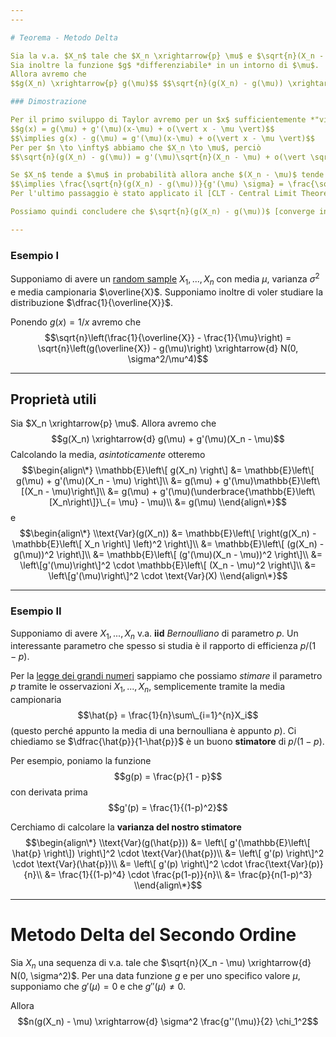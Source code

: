 ```yaml
---
---

# Teorema - Metodo Delta

Sia la v.a. $X_n$ tale che $X_n \xrightarrow{p} \mu$ e $\sqrt{n}(X_n - \mu) \xrightarrow{d} N(0, \sigma^2)$.
Sia inoltre la funzione $g$ *differenziabile* in un intorno di $\mu$.
Allora avremo che
$$g(X_n) \xrightarrow{p} g(\mu)$$ $$\sqrt{n}(g(X_n) - g(\mu)) \xrightarrow{d} N(0, \sigma^2 \left\[ g'(\mu) \right\]^2  )$$

### Dimostrazione

Per il primo sviluppo di Taylor avremo per un $x$ sufficientemente *"vicino"* a $\mu$
$$g(x) = g(\mu) + g'(\mu)(x-\mu) + o(\vert x - \mu \vert)$$
$$\implies g(x) - g(\mu) = g'(\mu)(x-\mu) + o(\vert x - \mu \vert)$$
Per per $n \to \infty$ abbiamo che $X_n \to \mu$, perciò
$$\sqrt{n}(g(X_n) - g(\mu)) = g'(\mu)\sqrt{n}(X_n - \mu) + o(\vert \sqrt{n}(X_n - \mu )\vert)$$

Se $X_n$ tende a $\mu$ in probabilità allora anche $(X_n - \mu)$ tende a 0 in probabilità, perciò $$\sqrt{n}(g(X_n) - g(\mu)) = g'(\mu)\sqrt{n}(X_n - \mu)$$
$$\implies \frac{\sqrt{n}(g(X_n) - g(\mu))}{g'(\mu) \sigma} = \frac{\sqrt{n}(X_n - \mu)}{\sigma} \xrightarrow{d} N(0,1)$$
Per l'ultimo passaggio è stato applicato il [CLT - Central Limit Theorem](CLT%20-%20Central%20Limit%20Theorem.md).

Possiamo quindi concludere che $\sqrt{n}(g(X_n) - g(\mu))$ [converge in distribuzione](Convergenza.md#convergenza-in-distribuzione) ad una normale $N(0, \sigma^2 \left\[ g'(\mu) \right\]^2)$ $\square$.

---
```


### Esempio I

Supponiamo di avere un [random sample](Random%20Sample.md#random-sample) $X_1, ..., X_n$ con media $\mu$, varianza $\sigma^2$ e media campionaria $\overline{X}$.
Supponiamo inoltre di voler studiare la distribuzione $\dfrac{1}{\overline{X}}$.

Ponendo $g(x) = 1/x$ avremo che
$$\sqrt{n}\left(\frac{1}{\overline{X}} - \frac{1}{\mu}\right) = \sqrt{n}\left(g(\overline{X}) - g(\mu)\right) \xrightarrow{d} N(0, \sigma^2/\mu^4)$$

---

## Proprietà utili

Sia $X_n \xrightarrow{p} \mu$.
Allora avremo che
$$g(X_n) \xrightarrow{d} g(\mu) + g'(\mu)(X_n - \mu)$$
Calcolando la media, *asintoticamente* otteremo
$$\begin{align\*}
\\mathbb{E}\left\[ g(X_n) \right\]
&= \mathbb{E}\left\[ g(\mu) + g'(\mu)(X_n - \mu) \right\]\\
&= g(\mu) + g'(\mu)\mathbb{E}\left\[(X_n - \mu)\right\]\\
&= g(\mu) + g'(\mu)(\underbrace{\mathbb{E}\left\[X_n\right\]}\_{= \mu} - \mu)\\
&= g(\mu)
\\end{align\*}$$
e
$$\begin{align\*}
\\text{Var}(g(X_n))
&= \mathbb{E}\left\[ \right(g(X_n) - \mathbb{E}\left\[ X_n \right\] \left)^2 \right\]\\
&= \mathbb{E}\left\[ (g(X_n) - g(\mu))^2 \right\]\\
&= \mathbb{E}\left\[ (g'(\mu)(X_n - \mu))^2 \right\]\\
&= \left\[g'(\mu)\right\]^2 \cdot \mathbb{E}\left\[ (X_n - \mu)^2 \right\]\\
&= \left\[g'(\mu)\right\]^2 \cdot \text{Var}(X)
\\end{align\*}$$

---

### Esempio II

Supponiamo di avere $X_1, ..., X_n$ v.a. **iid** *Bernoulliano* di parametro $p$.
Un interessante parametro che spesso si studia è il rapporto di efficienza $p/(1-p)$.

Per la [legge dei grandi numeri](Convergenza.md#teorema-debole-dei-grandi-numeri-weak-lln) sappiamo che possiamo *stimare* il parametro $p$ tramite le osservazioni $X_1, ..., X_n$, semplicemente tramite la media campionaria $$\hat{p} = \frac{1}{n}\sum\_{i=1}^{n}X_i$$ (questo perché appunto la media di una bernoulliana è appunto $p$).
Ci chiediamo se $\dfrac{\hat{p}}{1-\hat{p}}$ è un buono **stimatore** di $p/(1-p)$.

Per esempio, poniamo la funzione $$g(p) = \frac{p}{1 - p}$$ con derivata prima $$g'(p) = \frac{1}{(1-p)^2}$$

Cerchiamo di calcolare la **varianza del nostro stimatore**
$$\begin{align\*}
\\text{Var}(g(\hat{p}))
&= \left\[ g'(\mathbb{E}\left\[ \hat{p} \right\]) \right\]^2 \cdot \text{Var}(\hat{p})\\
&= \left\[ g'(p) \right\]^2 \cdot \text{Var}(\hat{p})\\
&= \left\[ g'(p) \right\]^2 \cdot \frac{\text{Var}(p)}{n}\\
&= \frac{1}{(1-p)^4} \cdot \frac{p(1-p)}{n}\\
&= \frac{p}{n(1-p)^3}
\\end{align\*}$$

---

# Metodo Delta del Secondo Ordine

Sia $X_n$ una sequenza di v.a. tale che $\sqrt{n}(X_n - \mu) \xrightarrow{d} N(0, \sigma^2)$.
Per una data funzione $g$ e per uno specifico valore $\mu$, supponiamo che $g'(\mu) = 0$ e che $g''(\mu) \neq 0$.

Allora $$n(g(X_n) - \mu) \xrightarrow{d} \sigma^2 \frac{g''(\mu)}{2} \chi_1^2$$

